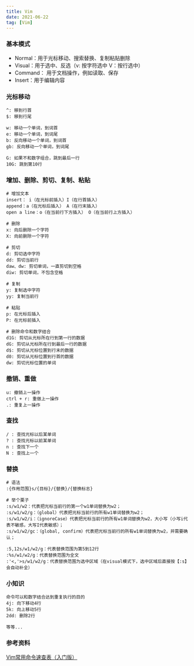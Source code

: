 ```yaml
---
title: Vim
date: 2021-06-22
tag: [Vim]
---
```


### 基本模式

- Normal：用于光标移动、搜索替换、复制粘贴删除
- Visual：用于选中、反选（v: 按字符选中 V：按行选中）
- Command： 用于文档操作，例如读取、保存
- Insert：用于编辑内容

### 光标移动

```
^: 移到行首
$: 移到行尾

w: 移动一个单词，到词首
e: 移动一个单词，到词尾
b: 反向移动一个单词，到词首
gb: 反向移动一个单词，到词尾

G: 如果不和数字组合，跳到最后一行
10G: 跳到第10行
```

### 增加、删除、剪切、复制、粘贴

```
# 增加文本
insert： i（在光标前插入）I（在行首插入）
append：a（在光标后插入） A（在行末插入）
open a line：o（在当前行下方插入） O（在当前行上方插入）

# 删除
x: 向后删除一个字符
X: 向前删除一个字符

# 剪切
d: 剪切选中字符
dd: 剪切当前行
daw、dw: 剪切单词，一直剪切到空格
diw: 剪切单词，不包含空格

# 复制
y: 复制选中字符
yy: 复制当前行

# 粘贴
p: 在光标后插入
P: 在光标前插入

# 删除命令和数字结合
d1G: 剪切从光标所在行到第一行的数据
dG: 剪切从光标所在行到最后一行的数据
d$: 剪切从光标位置到行末的数据
d0: 剪切从光标位置到行首的数据
dw: 剪切光标位置的单词
```

### 撤销、重做

```
u: 撤销上一操作
ctrl + r: 重做上一操作
.: 重复上一操作
```

### 查找

```
/ : 查找光标以后某单词
? : 查找光标以前某单词
n : 查找下一个
N : 查找上一个
```

### 替换

```
# 语法
:{作用范围}s/{目标}/{替换}/{替换标志}

# 举个栗子
:s/w1/w2：代表把光标当前行的第一个w1单词替换为w2；
:s/w1/w2/g：（global）代表把光标当前行的所有w1单词替换为w2；
:s/w1/w2/i：（ignoreCase）代表把光标当前行的所有w1单词替换为w2，大小写（小写i代表不敏感，大写I代表敏感）；
:s/w1/w2/gc：（global, confirm）代表把光标当前行的所有w1单词替换为w2，并需要确认；

:5,12s/w1/w2/g：代表替换范围为第5到12行
:%s/w1/w2/g：代表替换范围为全文
:'<,'>s/w1/w2/g：代表替换范围为选中区域（在visual模式下，选中区域后直接按【:s】会自动补全）
```

### 小知识

```
命令可以和数字结合达到重复执行的目的
4j: 向下移动4行
5k: 向上移动5行
2dd: 删除2行

等等...
```

### 参考资料

[Vim常用命令速查表（入门版）][]

​​<!-- +++++++++ 下面是引用式链接 +++++++++ -->

[Vim常用命令速查表（入门版）]: https://www.yuque.com/manongkevinliang/ldtp9u/sg3fl4
